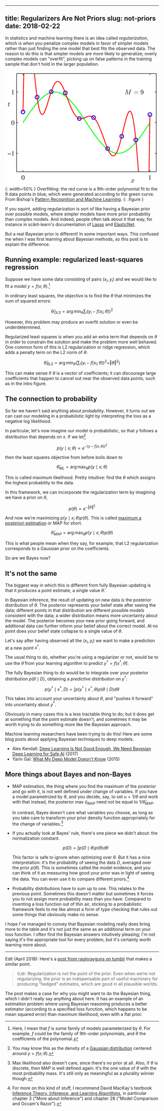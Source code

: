 ----
title: Regularizers Are Not Priors
slug: not-priors
date: 2018-02-22
----

In statistics and machine learning there is an idea called _regularization_, which is when you penalize complex models in favor of simpler models rather than just finding the one model that best fits the observed data. The reason to do this is that simpler models are more likely to generalize; overly complex models can "overfit", picking up on false patterns in the training sample that don't hold in the larger population.

![](/images/PRML_Figure1.4d.png){: width=50% }
Overfitting: the red curve is a 9th-order polynomial fit to the 9 data points in blue, which were generated according to the green curve. From Bishop's [Pattern Recognition and Machine Learning][prml].
{: .figure }

[prml]: https://www.microsoft.com/en-us/research/people/cmbishop/#!prml-book

If you squint, adding regularization is sort of like having a Bayesian prior over possible models, where simpler models have more prior probability than complex models. And indeed, people often talk about it that way, for instance in scikit-learn's documentation of [Lasso](lasso) and [ElasticNet](elasticnet).

But a real Bayesian prior is different! In some important ways. This confused me when I was first learning about Bayesian methods, so this post is to explain the difference.

## Running example: regularized least-squares regression

Suppose we have some data consisting of pairs $(x_i, y_i)$ and we would like to fit a model $y = f(x; \theta)$.[^fxtheta]

[^fxtheta]: Here, I mean that $f$ is some family of models parameterized by $\theta$. For example, $f$ could be the family of 9th-order polynomials, and $\theta$ the coefficients of the polynomial.

In ordinary least squares, the objective is to find the $\theta$ that minimizes the sum of squared errors:

$$ \hat \theta_{OLS} = \arg \min_\theta \sum_i (y_i - f(x_i; \theta))^2 $$

However, this problem may produce an overfit solution or even be underdetermined.

Regularized least squares is when you add an extra term that depends on $\theta$ in order to constrain the solution and make the problem more well behaved. One common form of this is L2 regularization or ridge regression, which adds a penalty term on the L2 norm of $\theta$:

$$ \hat \theta_{RLS} = \arg \min_\theta \left( \sum_i (y_i - f(x_i; \theta))^2 + \Vert\theta\Vert^2 \right) $$

This can make sense if $\theta$ is a vector of coefficients; it can discourage large coefficients that happen to cancel out near the observed data points, such as in the intro figure.

## The connection to probability

So far we haven't said anything about probability. However, it turns out we can cast our modeling in a probabilistic light by interpreting the loss as a negative log likelihood.

In particular, let's now imagine our model is probabilistic, so that $y$ follows a distribution that depends on $x$. If we let[^gaussian]

$$p(y \mid x; \theta) \propto e^{-(y - f(x; \theta))^2}$$

[^gaussian]: You may know this as the density of a [Gaussian distribution][gaussian] centered around $y = f(x; \theta)$.

[gaussian]: https://en.wikipedia.org/wiki/Normal_distribution

then the least squares objective from before boils down to

$$\hat\theta_{ML} = \arg \max_\theta p(y \mid x; \theta)$$

This is called maximum likelihood. Pretty intuitive: find the $\theta$ which assigns the highest probability to the data.

In this framework, we can incorporate the regularization term by imagining we have a prior on $\theta$,

$$p(\theta) \propto e^{- \Vert\theta\Vert^2}$$

And now we're maximizing $p(y \mid x; \theta) p(\theta)$. This is called [maximum a posteriori estimation](https://en.wikipedia.org/wiki/Maximum_a_posteriori_estimation) or MAP for short.

$$\hat\theta_{MAP} = \arg \max_\theta p(y \mid x; \theta) p(\theta)$$

This is what people mean when they say, for example, that L2 regularization corresponds to a Gaussian prior on the coefficients.

So are we Bayes now?

## It's not the same

The biggest way in which this is different from fully Bayesian updating is that it produces a point estimate, a single value $\hat\theta$.

In Bayesian inference, the result of updating on new data *is* the posterior distribution of $\theta$. The posterior represents your belief state after seeing the data; different points in that distribution are different possible models consistent with the data; a wider distribution means more uncertainty about the model. The posterior becomes your new prior going forward, and additional data can further inform your belief about the correct model. At no point does your belief state collapse to a single value of $\theta$.

Let's say after having observed all the $(x_i, y_i)$ we want to make a prediction at a new point $x^*$.

The usual thing to do, whether you're using a regularizer or not, would be to use the $\hat\theta$ from your learning algorithm to predict $y^* = f(x^*; \hat\theta)$.

The fully Bayesian thing to do would be to integrate over your posterior distribution $p(\theta \mid D)$, obtaining a *predictive distribution* on $y^*$:

$$p(y^* \mid x^*, D) = \int p(y^* \mid x^*, \theta) p(\theta \mid D) d\theta$$

This takes into account your uncertainty about $\theta$, and "pushes it forward" into uncertainty about $y^*$.

Obviously in many cases this is a less tractable thing to do; but it does get at something that the point estimate doesn't, and sometimes it may be worth trying to do something more like the Bayesian approach.

Machine learning researchers have been trying to do this! Here are some blog posts about applying Bayesian techniques to deep models.

* Alex Kendall: [Deep Learning Is Not Good Enough, We Need Bayesian Deep Learning for Safe AI](https://alexgkendall.com/computer_vision/bayesian_deep_learning_for_safe_ai/) (2017)
* Yarin Gal: [What My Deep Model Doesn't Know](http://mlg.eng.cam.ac.uk/yarin/blog_3d801aa532c1ce.html) (2015)

## More things about Bayes and non-Bayes

* MAP estimation, the thing where you find the maximum of the posterior and go with it, is not well defined under change of variables. If you have a model parametrized by $\theta$, and you decide, say, to set $u = 1/\theta$ and work with that instead, the posterior max $\hat u_{MAP}$ need not be equal to $1/\hat\theta_{MAP}$.

    In contrast, Bayes doesn't care what variables you choose, as long as you take care to transform your prior density function appropriately for the change of variables.[^variables]

[^variables]: Max likelihood also doesn't care, since there's no prior at all. Also, if $\theta$ is discrete, then MAP is well defined again: it's the one value of $\theta$ with the most probability mass. It's still only as meaningful as a plurality winner though.

* If you actually look at Bayes' rule, there's one piece we didn't about: the normalization constant.

    $$ p(D) = \int p(D \mid \theta) p(\theta) d\theta $$

    This factor is safe to ignore when optimizing over $\theta$. But it has a nice interpretation: it's the probability of seeing the data $D$, averaged over the prior $p(\theta)$. This is sometimes called the model evidence, and you can think of it as measuring how good your prior was in light of seeing the data. You can even use it to compare different priors.[^bmc]

[^bmc]: For more on this kind of stuff, I recommend David MacKay's textbook [Inference Theory, Inference, and Learning Algorithms](http://www.inference.org.uk/itila/book.html), in particular chapter 3 ("More about Inference") and chapter 28 ("Model Comparison and Occam's Razor").

* Probability distributions have to sum up to one. This relates to the previous point. Sometimes this doesn't matter but sometimes it forces you to not assign more probability mass than you have. Compared to inventing a loss function out of thin air, sticking to a probabilistic framework feels to me like almost a form of type checking that rules out some things that obviously make no sense.

I hope I've managed to convey that Bayesian modeling really does bring more to the table and it's not just the same as an additional term on your loss function. I often find the Bayesian answers intuitively pleasing; I'm not saying it's the appropriate tool for every problem, but it's certainly worth learning more about.

---

Edit (April 2018): Here's a [post from raginrayguns on tumblr][raginrayguns] that makes a similar point.

> tl;dr: Regularization is not the point of the prior. Even when we’re not regularizing, the prior is an indispensable part of useful machinery for producing “hedged” estimates, which are good in all plausible worlds.

[raginrayguns]: http://raginrayguns.tumblr.com/post/163079571377/bayes-a-kinda-sorta-masterpost

The post makes a case for why you might want to do the Bayesian thing, which I didn't really say anything about here. It has an example of an estimation problem where using Bayesian reasoning produces a better estimator (according to a specified loss function, which happens to be mean squared error) than maximum likelihood, even with a flat prior.
